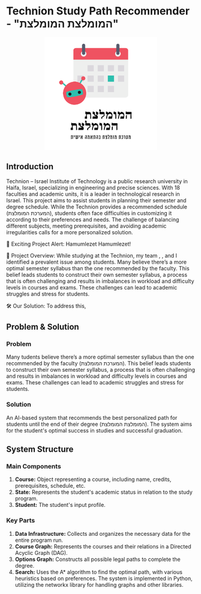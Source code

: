 # Technion Study Path Recommender - "המומלצת המומלצת"
<p align="center">
<img src="Hamumlezet - Logo.png" width="300">
</p>

## Introduction
Technion – Israel Institute of Technology is a public research university in Haifa, Israel, specializing in engineering and precise sciences. With 18 faculties and academic units, it is a leader in technological research in Israel.
This project aims to assist students in planning their semester and degree schedule. While the Technion provides a recommended schedule (המערכת המומלצת), students often face difficulties in customizing it according to their preferences and needs. The challenge of balancing different subjects, meeting prerequisites, and avoiding academic irregularities calls for a more personalized solution.



🚀 Exciting Project Alert: Hamumlezet Hamumlezet!

🌟 Project Overview:
While studying at the Technion, my team <tag>, <tag>, and I identified a prevalent issue among students. Many believe there’s a more optimal semester syllabus than the one recommended by the faculty. This belief leads students to construct their own semester syllabus, a process that is often challenging and results in imbalances in workload and difficulty levels in courses and exams. These challenges can lead to academic struggles and stress for students.

🛠 Our Solution:
To address this, 


## Problem & Solution
### Problem
Many tudents believe there’s a more optimal semester syllabus than the one recommended by the faculty (המערכת המומלצת). This belief leads students to construct their own semester syllabus, a process that is often challenging and results in imbalances in workload and difficulty levels in courses and exams. These challenges can lead to academic struggles and stress for students.
### Solution
An AI-based system that recommends the best personalized path for students until the end of their degree (המומלצת המומלצת).
The system aims for the student's optimal success in studies and successful graduation.
## System Structure
### Main Components
1. **Course:** Object representing a course, including name, credits, prerequisites, schedule, etc.
2. **State:** Represents the student's academic status in relation to the study program.
3. **Student:** The student's input profile.
### Key Parts
1. **Data Infrastructure:** Collects and organizes the necessary data for the entire program run.
2. **Course Graph:** Represents the courses and their relations in a Directed Acyclic Graph (DAG).
3. **Options Graph:** Constructs all possible legal paths to complete the degree.
4. **Search:** Uses the A* algorithm to find the optimal path, with various heuristics based on preferences.
The system is implemented in Python, utilizing the networkx library for handling graphs and other libraries.
